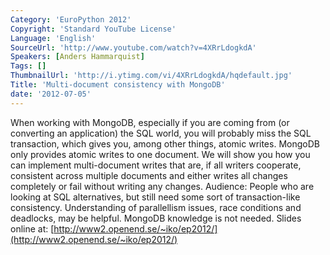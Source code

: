 ```yaml
---
Category: 'EuroPython 2012'
Copyright: 'Standard YouTube License'
Language: 'English'
SourceUrl: 'http://www.youtube.com/watch?v=4XRrLdogkdA'
Speakers: [Anders Hammarquist]
Tags: []
ThumbnailUrl: 'http://i.ytimg.com/vi/4XRrLdogkdA/hqdefault.jpg'
Title: 'Multi-document consistency with MongoDB'
date: '2012-07-05'
---
```

When working with MongoDB, especially if you are coming from (or converting an
application) the SQL world, you will probably miss the SQL transaction, which
gives you, among other things, atomic writes. MongoDB only provides atomic
writes to one document. We will show you how you can implement multi-document
writes that are, if all writers cooperate, consistent across multiple
documents and either writes all changes completely or fail without writing any
changes. Audience: People who are looking at SQL alternatives, but still need
some sort of transaction-like consistency. Understanding of parallellism
issues, race conditions and deadlocks, may be helpful. MongoDB knowledge is
not needed. Slides online at:
[http://www2.openend.se/~iko/ep2012/](http://www2.openend.se/~iko/ep2012/)
